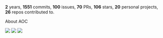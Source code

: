 **2** years, **1551** commits, **100** issues, **70** PRs, **106** stars, **20** personal projects, **26** repos contributed to.

About AOC 

![](https://img.shields.io/badge/stars%20⭐-12-yellow) ![](https://img.shields.io/badge/day%20📅-6-blue) ![](https://img.shields.io/badge/days%20completed-6-red)

